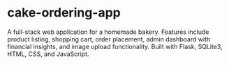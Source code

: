 # cake-ordering-app
A full-stack web application for a homemade bakery. Features include product listing, shopping cart, order placement, admin dashboard with financial insights, and image upload functionality. Built with Flask, SQLite3, HTML, CSS, and JavaScript.
